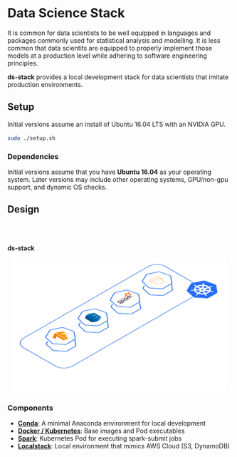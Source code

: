 # Data Science Stack
It is common for data scientists to be well equipped in languages and packages commonly used for statistical analysis and modelling. It is less common that data scientits are equipped to properly implement those models at a production level while adhering to software engineering principles.

**ds-stack** provides a local development stack for data scientists that imitate production environments.

## Setup
Initial versions assume an install of Ubuntu 16.04 LTS with an NVIDIA GPU.

```sh
sudo ./setup.sh
```

### Dependencies
Initial versions assume that you have **Ubuntu 16.04** as your operating system. Later versions may include other operating systems, GPU/non-gpu support, and dynamic OS checks.

## Design
<br>
<br>

**ds-stack**
<p align="center">
    <img src='docs/design.png' height=300>
</p>

### Components
- [**Conda**](#conda): A minimal Anaconda environment for local development
- [**Docker / Kubernetes**](#kubernetes): Base images and Pod executables
- [**Spark**](#spark): Kubernetes Pod for executing spark-submit jobs
- [**Localstack**](#localstack): Local environment that mimics AWS Cloud (S3, DynamoDB)
